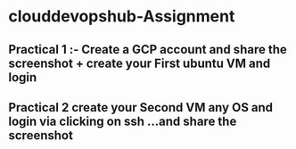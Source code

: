 # clouddevopshub-Assignment

## Practical 1 :- Create a GCP account and share the screenshot + create your First ubuntu VM and login

## Practical 2  create your Second VM any OS  and login via clicking on ssh ...and share the screenshot
